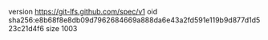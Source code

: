 version https://git-lfs.github.com/spec/v1
oid sha256:e8b68f8e8db09d7962684669a888da6e43a2fd591e119b9d877d1d523c21d4f6
size 1003
